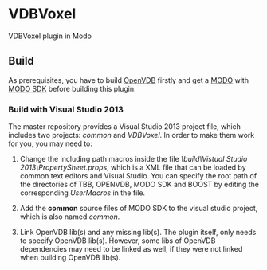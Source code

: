 # VDBVoxel
VDBVoxel plugin in Modo

## Build

As prerequisites, you have to build [OpenVDB](http://www.openvdb.org/) firstly and get a [MODO](https://www.thefoundry.co.uk/products/modo/) with [MODO SDK](http://modo.sdk.thefoundry.co.uk/wiki/Main_Page) before building this plugin.

### Build with Visual Studio 2013

The master repository provides a Visual Studio 2013 project file, which includes two projects: *common* and *VDBVoxel*. In order to make them work for you, you may need to:

1. Change the including path macros inside the file *\build\Vistual Studio 2013\PropertySheet.props*, which is a XML file that can be loaded by common text editors and Visual Studio. You can specify the root path of the directories of TBB, OPENVDB, MODO SDK and BOOST by editing the corresponding *UserMacros* in the file.

2. Add the **common** source files of MODO SDK to the visual studio project, which is also named *common*.

3. Link OpenVDB lib(s) and any missing lib(s). The plugin itself, only needs to specify OpenVDB lib(s). However, some libs of OpenVDB dependencies may need to be linked as well, if they were not linked when building OpenVDB lib(s).
